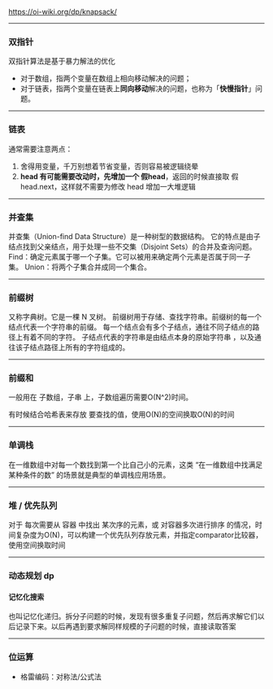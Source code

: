 https://oi-wiki.org/dp/knapsack/

---

### 双指针
   
双指针算法是基于暴力解法的优化
- 对于数组，指两个变量在数组上相向移动解决的问题； 
- 对于链表，指两个变量在链表上**同向移动**解决的问题，也称为「**快慢指针**」问题。

---

### 链表

通常需要注意两点：
1. 舍得用变量，千万别想着节省变量，否则容易被逻辑绕晕
2. **head 有可能需要改动时，先增加一个 假head**，返回的时候直接取 假head.next，这样就不需要为修改 head 增加一大堆逻辑

---

### 并查集

并查集（Union-find Data Structure）是一种树型的数据结构。
它的特点是由子结点找到父亲结点，用于处理一些不交集（Disjoint Sets）的合并及查询问题。
Find：确定元素属于哪一个子集。它可以被用来确定两个元素是否属于同一子集。
Union：将两个子集合并成同一个集合。


---

### 前缀树

又称字典树。它是一棵 N 叉树。
前缀树用于存储、查找字符串。前缀树的每一个结点代表一个字符串的前缀。
每一个结点会有多个子结点，通往不同子结点的路径上有着不同的字符。
子结点代表的字符串是由结点本身的原始字符串 ，以及通往该子结点路径上所有的字符组成的。


---

### 前缀和

一般用在 子数组，子串 上，子数组遍历需要O(N^2)时间。

有时候结合哈希表来存放 要查找的值，使用O(N)的空间换取O(N)的时间

---

### 单调栈

   在一维数组中对每一个数找到第一个比自己小的元素，这类 “在一维数组中找满足某种条件的数” 的场景就是典型的单调栈应用场景。

---

### 堆 / 优先队列

   对于 每次需要从 容器 中找出 某次序的元素，或 对容器多次进行排序 的情况，时间复杂度为O(N)，可以构建一个优先队列存放元素，并指定comparator比较器，使用空间换取时间

---

### 动态规划 dp


#### 记忆化搜索

也叫记忆化递归。拆分子问题的时候，发现有很多重复子问题，然后再求解它们以后记录下来。以后再遇到要求解同样规模的子问题的时候，直接读取答案



---

### 位运算

- 格雷编码：对称法/公式法

